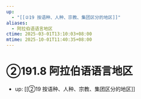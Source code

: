 ```yaml
---
up:
  - "[[②19 按语种、人种、宗教、集团区分的地区]]"
aliases:
  - 阿拉伯语语言地区
ctime: 2025-03-01T13:10:03+08:00
mtime: 2025-10-01T11:40:35+08:00
---
```


# ②191.8 阿拉伯语语言地区

- up: [[②19 按语种、人种、宗教、集团区分的地区]]
